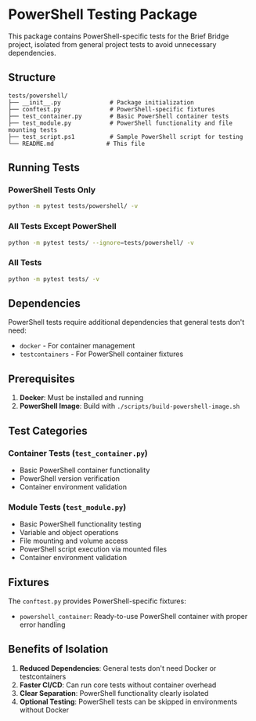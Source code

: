 # PowerShell Testing Package

This package contains PowerShell-specific tests for the Brief Bridge project, isolated from general project tests to avoid unnecessary dependencies.

## Structure

```
tests/powershell/
├── __init__.py              # Package initialization
├── conftest.py              # PowerShell-specific fixtures
├── test_container.py        # Basic PowerShell container tests
├── test_module.py           # PowerShell functionality and file mounting tests
├── test_script.ps1          # Sample PowerShell script for testing
└── README.md               # This file
```

## Running Tests

### PowerShell Tests Only
```bash
python -m pytest tests/powershell/ -v
```

### All Tests Except PowerShell
```bash
python -m pytest tests/ --ignore=tests/powershell/ -v
```

### All Tests
```bash
python -m pytest tests/ -v
```

## Dependencies

PowerShell tests require additional dependencies that general tests don't need:
- `docker` - For container management
- `testcontainers` - For PowerShell container fixtures

## Prerequisites

1. **Docker**: Must be installed and running
2. **PowerShell Image**: Build with `./scripts/build-powershell-image.sh`

## Test Categories

### Container Tests (`test_container.py`)
- Basic PowerShell container functionality
- PowerShell version verification
- Container environment validation

### Module Tests (`test_module.py`)
- Basic PowerShell functionality testing
- Variable and object operations  
- File mounting and volume access
- PowerShell script execution via mounted files
- Container environment validation

## Fixtures

The `conftest.py` provides PowerShell-specific fixtures:
- `powershell_container`: Ready-to-use PowerShell container with proper error handling

## Benefits of Isolation

1. **Reduced Dependencies**: General tests don't need Docker or testcontainers
2. **Faster CI/CD**: Can run core tests without container overhead
3. **Clear Separation**: PowerShell functionality clearly isolated
4. **Optional Testing**: PowerShell tests can be skipped in environments without Docker